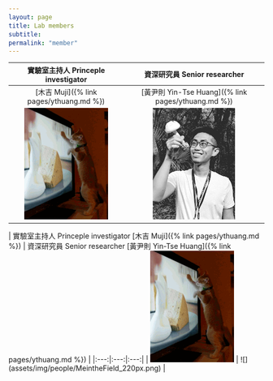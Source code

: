 ```yaml
---
layout: page
title: Lab members
subtitle:
permalink: "member"
---
```


| 實驗室主持人 Princeple investigator |  資深研究員 Senior researcher |
:-------------------------:|:-------------------------:
| [木吉 Muji]({% link pages/ythuang.md %}) | [黃尹則 Yin-Tse Huang]({% link pages/ythuang.md %}) |
| ![](assets/img/people/Muji_TV_crop.gif) | ![](assets/img/people/MeintheField_220px.png) |


| 實驗室主持人 Princeple investigator [木吉 Muji]({% link pages/ythuang.md %}) | 資深研究員 Senior researcher [黃尹則 Yin-Tse Huang]({% link pages/ythuang.md %}) | 
|:---:|:---:|:---:|
| ![](assets/img/people/Muji_TV_crop.gif) | ![] (assets/img/people/MeintheField_220px.png) |
